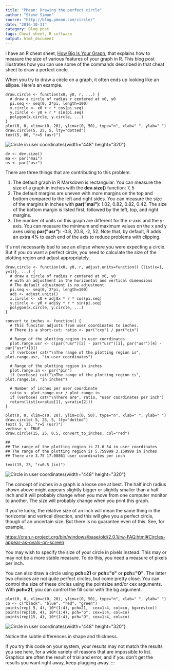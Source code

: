 ```yaml
---
title: "PMean: Drawing the perfect circle"
author: "Steve Simon"
source: "http://blog.pmean.com/circle/"
date: "2016-10-31"
category: Blog post
tags: Cheat sheet, R software
output: html_document
---
```


I have an R cheat sheet, [How Big Is Your
Graph](../cheatsheets/index.html), that explains how to measure the size
of various features of your graph in R. This blog post illustrates how
you can use some of the commands described in that cheat sheet to draw a
perfect circle.

<!---More--->

When you try to draw a circle on a graph, it often ends up looking like
an ellipse. Here's an example.

``` {.r}
draw.circle <- function(x0, y0, r, ...) {
  # draw a circle of radius r centered at x0, y0
  pi.seq <- seq(0, 2*pi, length=100)
  x.circle <- x0 + r * cos(pi.seq)
  y.circle <- y0 + r * sin(pi.seq)
  polygon(x.circle, y.circle, ...)
}
plot(0, 0, xlim=c(0, 20), ylim=c(0, 50), type="n", xlab=" ", ylab=" ")
draw.circle(5, 25, 5, lty="dotted")
text(5, 80, "r=5 (usr)")
```

![Circle in user
coordinates](circle01.jpg){width="448"
height="320"}

``` {.r}
dv <- dev.size()
ma <- par("mai")
us <- par("usr")
```

There are three things that are contributing to this problem.

1.  The default graph in R Markdown is rectangular. You can measure the
    size of a graph in inches with the **dev.size()** function: 7, 5
2.  The default margins are uneven with more margins on the top and
    bottom compared to the left and right sides. You can measure the
    size of the margins in inches with **par("mai")**: 1.02, 0.82, 0.82,
    0.42. The size of the bottom margin is listed first, followed by the
    left, top, and right margins.
3.  The number of units on this graph are different for the x-axis and
    the y-axis. You can measure the minimum and maximum values on the x
    and y axes using **par("usr")**: -0.8, 20.8, -2, 52. Note that, by
    default, R adds an extra 4% to each end of the axis to reduce
    problems with clipping.

It's not necessarily bad to see an ellipse where you were expecting a
circle. But if you do want a perfect circle, you need to calculate the
size of the plotting region and adjust appropriately.

``` {.r}
draw.circle <- function(x0, y0, r, adjust.units=function() {list(x=1, y=1)}, ...) {
  # draw a circle of radius r centered at x0, y0
  # with an adjustment in the horizontal and vertical dimensions
  # The default adjustment is no adjustment
  pi.seq <- seq(0, 2*pi, length=100)
  adj <- adjust.units()
  x.circle <- x0 + adj$x * r * cos(pi.seq)
  y.circle <- y0 + adj$y * r * sin(pi.seq)
  polygon(x.circle, y.circle, ...)
}

convert_to_inches <- function() {
  # This funciton adjusts from user coordinates to inches.
  # There is a short-cut: ratio <- par("cxy") / par("cin")

  # Range of the plotting region in user coordinates
  plot.range.usr <- c(par("usr")[2] - par("usr")[1], par("usr")[4] - par("usr")[3])
  if (verbose) cat("\nThe range of the plotting region is", plot.range.usr, "in user coordinates")

  # Range of the plotting region in inches
  plot.range.in <- par("pin")
  if (verbose) cat("\nThe range of the plotting region is", plot.range.in, "in inches")

  # Number of inches per user coordinate
  ratio <- plot.range.usr / plot.range.in
  if (verbose) cat("\nThere are", ratio, "user coordinates per inch")
  return(list(x=ratio[1], y=ratio[2]))
}

plot(0, 0, xlim=c(0, 20), ylim=c(0, 50), type="n", xlab=" ", ylab=" ")
draw.circle( 5, 25, 5, lty="dotted")
text( 5, 25, "r=5 (usr)")
verbose <- TRUE
draw.circle(15, 25, 0.5, convert_to_inches, col="red")
```

    ## 
    ## The range of the plotting region is 21.6 54 in user coordinates
    ## The range of the plotting region is 5.759999 3.159999 in inches
    ## There are 3.75 17.08861 user coordinates per inch

``` {.r}
text(15, 25, "r=0.5 (in)")
```

![Circle in user
coordinates](circle02.jpg){width="448"
height="320"}

The concept of inches in a graph is a loose one at best. The half inch
radius shown above might appears slightly bigger or slightly smaller
than a half inch and it will probably change when you move from one
computer monitor to another. The size will probably change when you
print this graph.

If you're lucky, the relative size of an inch will mean the same thing
in the horizontal and vertical direction, and this will give you a
perfect circle, though of an uncertain size. But there is no guarantee
even of this. See, for example,

<https://cran.r-project.org/bin/windows/base/old/2.0.1/rw-FAQ.html#Circles-appear-as-ovals-on-screen>

You may wish to specify the size of your circle in pixels instead. This
may or may not be a more stable measure. To do this, you need a measure
of pixels per inch.

You can also draw a circle using **pch=21** or **pch="o"** or
**pch="O"**. The latter two choices are not quite perfect circles, but
come pretty close. You can control the size of these circles using the
pointsize and/or cex arguments. With **pch=21**, you can control the
fill color with the bg argument.

``` {.r}
plot(0, 0, xlim=c(0, 20), ylim=c(0, 50), type="n", xlab=" ", ylab=" ")
co <- c("black", "blue", "red", "green")
points(rep( 5, 4), 10*(1:4), pch=21,  cex=1:4, col=co, bg=rev(co))
points(rep(10, 4), 10*(1:4), pch="o", cex=1:4, col=co)
points(rep(15, 4), 10*(1:4), pch="O", cex=1:4, col=co)
```

![Circle in user
coordinates](circle03.jpg){width="448"
height="320"}

Notice the subtle differences in shape and thickness.

If you try this code on your system, your results may not match the
results you see here, for a wide variety of reasons that are impossible
to list. Graphics are often the result of trial and error, and if you
don't get the results you want right away, keep plugging away.
:::

